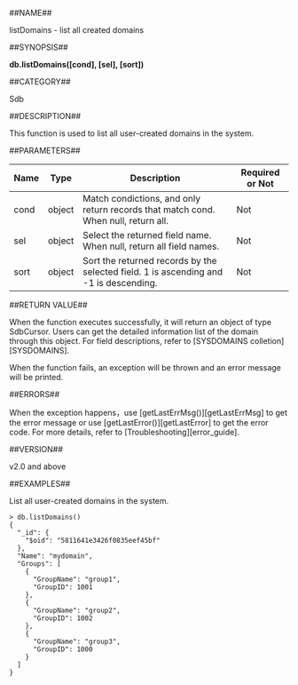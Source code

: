 ##NAME##

listDomains - list all created domains

##SYNOPSIS##

**db.listDomains([cond], [sel], [sort])**

##CATEGORY##

Sdb

##DESCRIPTION##

This function is used to list all user-created domains in the system. 

##PARAMETERS##

| Name    | Type   | Description    | Required or Not |
|---------|--------|----------------|-----------------|
| cond    | object   | Match condictions, and only return records that match cond. When null, return all.              | Not             |
| sel     | object   | Select the returned field name. When null, return all field names.                        | Not             |
| sort    | object   | Sort the returned records by the selected field. 1 is ascending and -1 is descending.        | Not             |

##RETURN VALUE##

When the function executes successfully, it will return an object of type SdbCursor. Users can get the detailed information list of the domain through this object. For field descriptions, refer to [SYSDOMAINS colletion][SYSDOMAINS].

When the function fails, an exception will be thrown and an error message will be printed.

##ERRORS##

When the exception happens，use [getLastErrMsg()][getLastErrMsg] to get the error message or use [getLastError()][getLastError] to get the error code. For more details, refer to [Troubleshooting][error_guide].

##VERSION##

v2.0 and above

##EXAMPLES##

List all user-created domains in the system. 

```lang-javascript
> db.listDomains()
{
  "_id": {
	"$oid": "5811641e3426f0835eef45bf"
  },
  "Name": "mydomain",
  "Groups": [
	{
	  "GroupName": "group1",
	  "GroupID": 1001
	},
	{
	  "GroupName": "group2",
	  "GroupID": 1002
	},
	{
	  "GroupName": "group3",
	  "GroupID": 1000
	}
  ]
}
```

[^_^]:
     links
[getLastErrMsg]:manual/Manual/Sequoiadb_Command/Global/getLastErrMsg.md
[getLastError]:manual/Manual/Sequoiadb_Command/Global/getLastError.md
[error_guide]:manual/FAQ/faq_sdb.md
[SYSDOMAINS]:manual/Manual/Catalog_Table/SYSDOMAINS.md